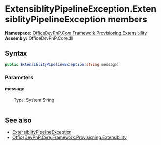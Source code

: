 # ExtensiblityPipelineException.ExtensiblityPipelineException members 
  

**Namespace:** [OfficeDevPnP.Core.Framework.Provisioning.Extensibility](OfficeDevPnP.Core.Framework.Provisioning.Extensibility.md)  
**Assembly:** OfficeDevPnP.Core.dll  
## Syntax
```C#
public ExtensiblityPipelineException(string message)
```
### Parameters
#### message  
&emsp;&emsp;Type: System.String  
&emsp;&emsp;  


## See also
- [ExtensiblityPipelineException](OfficeDevPnP.Core.Framework.Provisioning.Extensibility.ExtensiblityPipelineException.md)
- [OfficeDevPnP.Core.Framework.Provisioning.Extensibility](OfficeDevPnP.Core.Framework.Provisioning.Extensibility.md)

